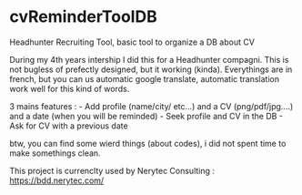# cvReminderToolDB
Headhunter Recruiting Tool, basic tool to organize a DB about CV

During my 4th years intership I did this for a Headhunter compagni. This is not bugless of prefectly designed, but it working (kinda).
Everythings are in french, but you can us automatic google translate, automatic translation work well for this kind of words.

3 mains features : - Add profile (name/city/ etc...) and a CV (png/pdf/jpg....) and a date (when you will be reminded)
                   - Seek profile and CV in the DB
                   - Ask for CV with a previous date
                   






btw, you can find some wierd things (about codes), i did not spent time to make somethings clean.

This project is currenclty used by Nerytec Consulting : https://bdd.nerytec.com/
